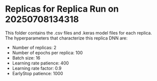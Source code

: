 # Replicas for Replica Run on 20250708134318 
This folder contains the .csv files and .keras model files for each replica.
The hyperparameters that characterize this replica DNN are:
- Number of replicas: 2
- Number of epochs per replica: 100
- Batch size: 16
- Learning rate patience: 400
- Learning rate factor: 0.9
- EarlyStop patience: 1000
